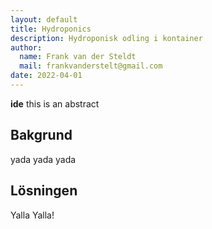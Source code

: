```yaml
---
layout: default
title: Hydroponics
description: Hydroponisk odling i kontainer
author:
  name: Frank van der Steldt
  mail: frankvanderstelt@gmail.com
date: 2022-04-01
---
```


**ide**
this is an abstract

## Bakgrund
yada yada yada

## Lösningen
Yalla Yalla!
